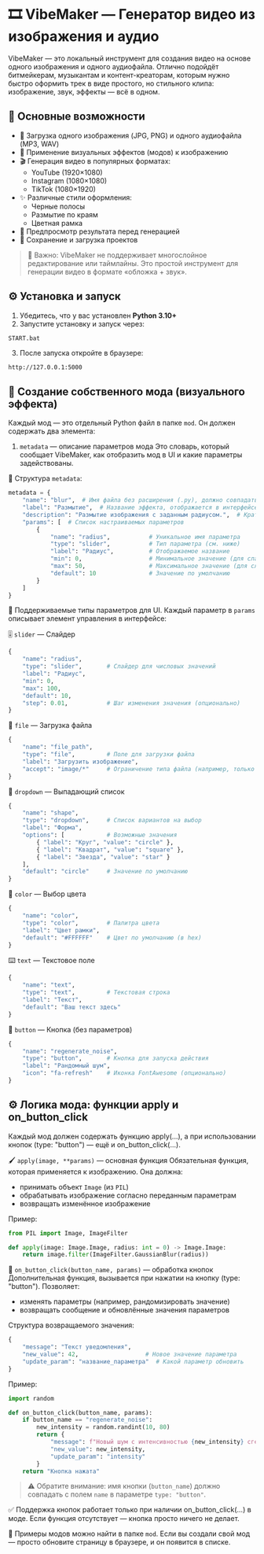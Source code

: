 # 🎞️ VibeMaker — Генератор видео из изображения и аудио

VibeMaker — это локальный инструмент для создания видео на основе одного изображения и одного аудиофайла. Отлично подойдёт битмейкерам, музыкантам и контент-креаторам, которым нужно быстро оформить трек в виде простого, но стильного клипа: изображение, звук, эффекты — всё в одном.

## 🌟 Основные возможности

- 📸 Загрузка одного изображения (JPG, PNG) и одного аудиофайла (MP3, WAV)
- 🎨 Применение визуальных эффектов (модов) к изображению
- 🎬 Генерация видео в популярных форматах:
  - YouTube (1920×1080)
  - Instagram (1080×1080)
  - TikTok (1080×1920)
- ✨ Различные стили оформления:
  - Черные полосы
  - Размытие по краям
  - Цветная рамка
- 🔄 Предпросмотр результата перед генерацией
- 💾 Сохранение и загрузка проектов

> 📌 Важно: VibeMaker не поддерживает многослойное редактирование или таймлайны. Это простой инструмент для генерации видео в формате «обложка + звук».

## ⚙️ Установка и запуск
1. Убедитесь, что у вас установлен **Python 3.10+**
2. Запустите установку и запуск через:  
```bash
START.bat
```
3. После запуска откройте в браузере:
```
http://127.0.0.1:5000
```

## 🧩 Создание собственного мода (визуального эффекта)
Каждый мод — это отдельный Python файл в папке `mod`. Он должен содержать два элемента:

1. `metadata` — описание параметров мода
Это словарь, который сообщает VibeMaker, как отобразить мод в UI и какие параметры задействованы.

🧱 Структура `metadata`:
```python
metadata = {
    "name": "blur",  # Имя файла без расширения (.py), должно совпадать с именем мода
    "label": "Размытие",  # Название эффекта, отображается в интерфейсе
    "description": "Размытие изображения с заданным радиусом.",  # Краткое описание (опционально, но желательно)
    "params": [  # Список настраиваемых параметров
        {
            "name": "radius",           # Уникальное имя параметра
            "type": "slider",           # Тип параметра (см. ниже)
            "label": "Радиус",          # Отображаемое название
            "min": 0,                   # Минимальное значение (для слайдера)
            "max": 50,                  # Максимальное значение (для слайдера)
            "default": 10               # Значение по умолчанию
        }
    ]
}
```

🧰 Поддерживаемые типы параметров для UI. Каждый параметр в `params` описывает элемент управления в интерфейсе:

🎚️ `slider` — Слайдер
```python
{
    "name": "radius",
    "type": "slider",       # Слайдер для числовых значений
    "label": "Радиус",
    "min": 0,
    "max": 100,
    "default": 10,
    "step": 0.01,           # Шаг изменения значения (опционально)
}
```

📁 `file` — Загрузка файла
```python
{
    "name": "file_path",
    "type": "file",         # Поле для загрузки файла
    "label": "Загрузить изображение",
    "accept": "image/*"     # Ограничение типа файла (например, только изображения)
}
```

🔘 `dropdown` — Выпадающий список
```python
{
    "name": "shape",
    "type": "dropdown",     # Список вариантов на выбор
    "label": "Форма",
    "options": [            # Возможные значения
        { "label": "Круг", "value": "circle" },
        { "label": "Квадрат", "value": "square" },
        { "label": "Звезда", "value": "star" }
    ],
    "default": "circle"     # Значение по умолчанию
}
```

🎨 `color` — Выбор цвета
```python
{
    "name": "color",
    "type": "color",        # Палитра цвета
    "label": "Цвет рамки",
    "default": "#FFFFFF"    # Цвет по умолчанию (в hex)
}
```

⌨️ `text` — Текстовое поле
```python
{
    "name": "text",
    "type": "text",         # Текстовая строка
    "label": "Текст",
    "default": "Ваш текст здесь"
}
```

🔄 `button` — Кнопка (без параметров)
```python
{
    "name": "regenerate_noise",
    "type": "button",       # Кнопка для запуска действия
    "label": "Рандомный шум",
    "icon": "fa-refresh"    # Иконка FontAwesome (опционально)
}
```

## ⚙️ Логика мода: функции apply и on_button_click
Каждый мод должен содержать функцию apply(...), а при использовании кнопок (type: "button") — ещё и on_button_click(...).

🖌️ `apply(image, **params)` — основная функция
Обязательная функция, которая применяется к изображению. Она должна:
- принимать объект `Image` (из `PIL`)
- обрабатывать изображение согласно переданным параметрам
- возвращать изменённое изображение

Пример:
```python
from PIL import Image, ImageFilter

def apply(image: Image.Image, radius: int = 0) -> Image.Image:
    return image.filter(ImageFilter.GaussianBlur(radius))
```

🔘 `on_button_click(button_name, params)` — обработка кнопок
Дополнительная функция, вызывается при нажатии на кнопку (type: "button").
Позволяет:
- изменять параметры (например, рандомизировать значение)
- возвращать сообщение и обновлённые значения параметров

Структура возвращаемого значения:
```python
{
    "message": "Текст уведомления",
    "new_value": 42,                   # Новое значение параметра
    "update_param": "название_параметра"  # Какой параметр обновить
}
```

Пример:
```python
import random

def on_button_click(button_name, params):
    if button_name == "regenerate_noise":
        new_intensity = random.randint(10, 80)
        return {
            "message": f"Новый шум с интенсивностью {new_intensity} сгенерирован!",
            "new_value": new_intensity,
            "update_param": "intensity"
        }
    return "Кнопка нажата"
```
> ⚠️ Обратите внимание: имя кнопки (`button_name`) должно совпадать с полем `name` в параметре `type: "button"`.

✅ Поддержка кнопок работает только при наличии on_button_click(...) в моде.
Если функция отсутствует — кнопка просто ничего не делает.

📁 Примеры модов можно найти в папке `mod`.
Если вы создали свой мод — просто обновите страницу в браузере, и он появится в списке.
